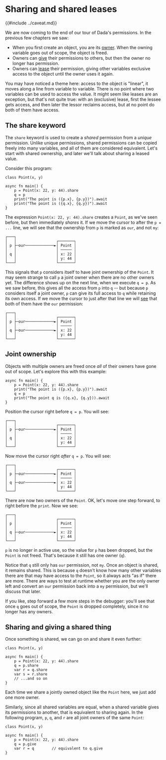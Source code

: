 # Sharing and shared leases

{{#include ../caveat.md}}

We are now coming to the end of our tour of Dada's permissions. In the previous few chapters we saw:

* When you first create an object, you are its [owner](./create.md). When the owning variable goes out of scope, the object is freed.
* Owners can [give](./give.md) their permissions to others, but then the owner no longer has permission.
* Owners can [lease](./lease.md) their permission, giving other variables exclusive access to the object until the owner uses it again.

You may have noticed a theme here: access to the object is "linear", it moves along a line from variable to variable. There is no point where two variables can be used to access the value. It might seem like leases are an exception, but that's not quite true: with an (exclusive) lease, first the lessee gets access, and then later the lessor reclaims access, but at no point do both of them have access.

## The share keyword

The `share` keyword is used to create a *shared* permission from a *unique* permission. Unlike unique permissions, shared permissions can be copied freely into many variables, and all of them are considered equivalent. Let's start with shared ownership, and later we'll talk about sharing a leased value.

Consider this program:

```
class Point(x, y)

async fn main() {
    p = Point(x: 22, y: 44).share
    q = p
    print("The point is ({p.x}, {p.y})").await
    print("The point is ({q.x}, {q.y})").await
}
```

The expression `Point(x: 22, y: 44).share` creates a `Point`, as we've seen before, but then immediately *shares* it. If we move the cursor to after the `p = ...` line, we will see that the ownership from `p` is marked as `our`, and not `my`:

```
┌───┐
│   │                  ┌───────┐
│ p ├─our─────────────►│ Point │
│   │                  │ ───── │
│ q │                  │ x: 22 │
│   │                  │ y: 44 │
└───┘                  └───────┘
```

This signals that `p` considers itself to have joint ownership of the `Point`. It may seem strange to call `p` a joint owner when there are no other owners yet. The difference shows up on the next line, when we execute `q = p`. As we saw before, this gives all the access from `p` into `q` -- but because `p` considers itself a joint owner, `p` can give its full access to `q` while retaining its own access. If we move the cursor to just after that line we will [see](https://asciiflow.com/#/share/eJyrVspLzE1VssorzcnRUcpJrEwtUrJSqo5RqohRsrK0MNOJUaoEsowsDYGsktSKEiAnRunRlD3IKCYmD0gqKChASDSAphiLxgKomtxKPGrR0bRdIK0B%2BZl5JQrEuAHdHUiaCvG5kbAbKqwUjIyIc0OllYKJCUIpintICjilWqVaANIL5SU%3D) that both of them have the `our` permission:

```
┌───┐
│   │                  ┌───────┐
│ p ├─our─────────────►│ Point │
│   │                  │ ───── │
│ q ├─our─────────────►│ x: 22 │
│   │                  │ y: 44 │
└───┘                  └───────┘
```

## Joint ownership

Objects with multiple owners are freed once *all* of their owners have gone out of scope. Let's explore this with this example:

```
async fn main() {
    p = Point(x: 22, y: 44).share
    print("The point is ({p.x}, {p.y})").await
    q = p
    print("The point q is ({q.x}, {q.y})).await
}
```

Position the cursor right before `q = p`. You will see:

```
┌───┐
│   │                  ┌───────┐
│ p ├─our─────────────►│ Point │
│   │                  │ ───── │
│ q │                  │ x: 22 │
│   │                  │ y: 44 │
└───┘                  └───────┘
```

Now move the cursor right *after* `q = p`. You will see:

```
┌───┐
│   │                  ┌───────┐
│ p ├─our─────────────►│ Point │
│   │                  │ ───── │
│ q ├─our─────────────►│ x: 22 │
│   │                  │ y: 44 │
└───┘                  └───────┘
```

There are now two owners of the `Point`. OK, let's move one step forward, to right before the `print`. Now we see:

```
┌───┐
│   │                  ┌───────┐
│ p │                  │ Point │
│   │                  │ ───── │
│ q ├─our─────────────►│ x: 22 │
│   │                  │ y: 44 │
└───┘                  └───────┘
```

`p` is no longer in active use, so the value for `p` has been dropped, but the `Point` is not freed. That's because it still has one owner (`q`). 

Notice that `q` still only has `our` permission, not `my`. Once an object is shared, it remains shared. This is because `q` doesn't know how many other variables there are that may have access to the `Point`, so it always acts "as if" there are more. There are ways to test at runtime whether you are the only owner left and convert an `our` permission back into a `my` permission, but we'll discuss that later.

If you like, step forward a few more steps in the debugger: you'll see that once `q` goes out of scope, the `Point` is dropped completely, since it no longer has any owners.

## Sharing and giving a shared thing

Once something is shared, we can go on and share it even further:

```
class Point(x, y)

async fn main() {
    p = Point(x: 22, y: 44).share
    q = p.share
    var r = q.share
    var s = r.share
    // ...and so on
}
```

Each time we share a jointly owned object like the `Point` here, we just add one more owner.

Similarly, since all shared variables are equal, when a shared variable gives its permissions to another, that is equivalent to sharing again. In the following program, `p`, `q`, and `r` are all joint owners of the same `Point`:

```
class Point(x, y)

async fn main() {
    p = Point(x: 22, y: 44).share
    q = p.give
    var r = q        // equivalent to q.give
}
```
